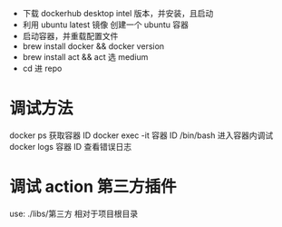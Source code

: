 - 下载 dockerhub desktop intel 版本，并安装，且启动
- 利用 ubuntu latest 镜像 创建一个 ubuntu 容器
- 启动容器，并重载配置文件
- brew install docker && docker version
- brew install act && act 选 medium
- cd 进 repo

# 调试方法

docker ps 获取容器 ID
docker exec -it 容器 ID /bin/bash 进入容器内调试
docker logs 容器 ID 查看错误日志

# 调试 action 第三方插件

use: ./libs/第三方 相对于项目根目录
